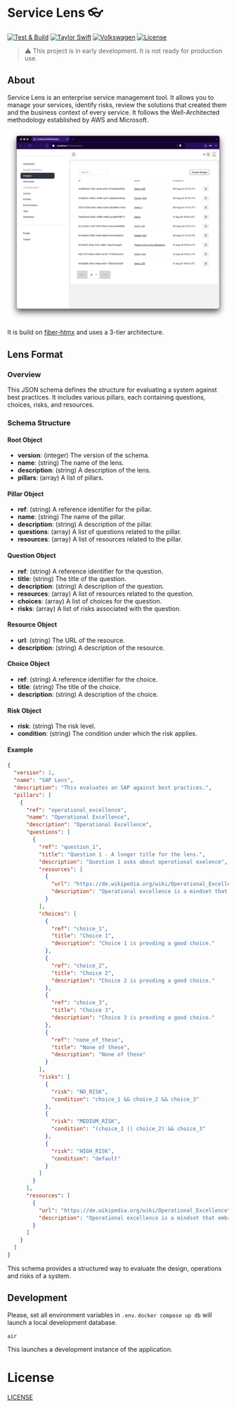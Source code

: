 # Service Lens :eyeglasses:

[![Test & Build](https://github.com/zeiss/service-lens/actions/workflows/main.yml/badge.svg)](https://github.com/zeiss/service-lens/actions/workflows/main.yml)
[![Taylor Swift](https://img.shields.io/badge/secured%20by-taylor%20swift-brightgreen.svg)](https://twitter.com/SwiftOnSecurity)
[![Volkswagen](https://auchenberg.github.io/volkswagen/volkswargen_ci.svg?v=1)](https://github.com/auchenberg/volkswagen)
[![License](https://img.shields.io/badge/License-Apache%202.0-blue.svg)](https://opensource.org/licenses/Apache-2.0)

> :warning: This project is in early development. It is not ready for production use.

## About

Service Lens is an enterprise service management tool. It allows you to manage your services, identify risks, review the solutions that created them and the business context of every service. It follows the Well-Architected methodology established by AWS and Microsoft.

![preview](assets/screenshot_1.png)

It is build on [fiber-htmx](https://github.com/ZEISS/fiber-htmx) and uses a 3-tier architecture.

## Lens Format

### Overview

This JSON schema defines the structure for evaluating a system against best practices. It includes various pillars, each containing questions, choices, risks, and resources.

### Schema Structure

#### Root Object
- **version**: (integer) The version of the schema.
- **name**: (string) The name of the lens.
- **description**: (string) A description of the lens.
- **pillars**: (array) A list of pillars.

#### Pillar Object
- **ref**: (string) A reference identifier for the pillar.
- **name**: (string) The name of the pillar.
- **description**: (string) A description of the pillar.
- **questions**: (array) A list of questions related to the pillar.
- **resources**: (array) A list of resources related to the pillar.

#### Question Object
- **ref**: (string) A reference identifier for the question.
- **title**: (string) The title of the question.
- **description**: (string) A description of the question.
- **resources**: (array) A list of resources related to the question.
- **choices**: (array) A list of choices for the question.
- **risks**: (array) A list of risks associated with the question.

#### Resource Object
- **url**: (string) The URL of the resource.
- **description**: (string) A description of the resource.

#### Choice Object
- **ref**: (string) A reference identifier for the choice.
- **title**: (string) The title of the choice.
- **description**: (string) A description of the choice.

#### Risk Object
- **risk**: (string) The risk level.
- **condition**: (string) The condition under which the risk applies.

#### Example

```json
{
  "version": 1,
  "name": "SAP Lens",
  "description": "This evaluates an SAP against best practices.",
  "pillars": [
    {
      "ref": "operational_excellence",
      "name": "Operational Excellence",
      "description": "Operational Excellence",
      "questions": [
        {
          "ref": "question_1",
          "title": "Question 1 - A longer title for the lens.",
          "description": "Question 1 asks about operational exelence",
          "resources": [
            {
              "url": "https://de.wikipedia.org/wiki/Operational_Excellence",
              "description": "Operational excellence is a mindset that embraces certain principles and tools to create a culture of excellence within an organization. Operational excellence means every employee can see, deliver, and improve the flow of value to a customer."
            }
          ],
          "choices": [
            {
              "ref": "choice_1",
              "title": "Choice 1",
              "description": "Choice 1 is provding a good choice."
            },
            {
              "ref": "choice_2",
              "title": "Choice 2",
              "description": "Choice 2 is provding a good choice."
            },
            {
              "ref": "choice_3",
              "title": "Choice 3",
              "description": "Choice 3 is provding a good choice."
            },
            {
              "ref": "none_of_these",
              "title": "None of these",
              "description": "None of these"
            }
          ],
          "risks": [
            {
              "risk": "NO_RISK",
              "condition": "choice_1 && choice_2 && choice_3"
            },
            {
              "risk": "MEDIUM_RISK",
              "condition": "(choice_1 || choice_2) && choice_3"
            },
            {
              "risk": "HIGH_RISK",
              "condition": "default"
            }
          ]
        }
      ],
      "resources": [
        {
          "url": "https://de.wikipedia.org/wiki/Operational_Excellence",
          "description": "Operational excellence is a mindset that embraces certain principles and tools to create a culture of excellence within an organization. Operational excellence means every employee can see, deliver, and improve the flow of value to a customer."
        }
      ]
    }
  ]
}
```

This schema provides a structured way to evaluate the design, operations and risks of a system.

## Development

Please, set all environment variables in `.env`. `docker compose up db` will launch a local development database.

```
air
```

This launches a development instance of the application.

# License

[LICENSE](./LICENSE)
